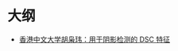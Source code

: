 
# 大纲


- [香港中文大学胡枭玮：用于阴影检测的 DSC 特征](https://mp.weixin.qq.com/s?__biz=MzI5NTIxNTg0OA==&mid=2247492254&idx=1&sn=9d13358d6e8b6a5eeabd1c570c578058&chksm=ec545519db23dc0f374e1860d7322fc7ae190b246d858a67a5e6fb9a3780a29fe01ff9b84751&mpshare=1&scene=1&srcid=0819UCmpbfQYIv92my3InjsP#rd)
